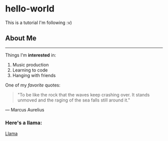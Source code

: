 # hello-world
This is a tutorial I'm following :v)
## About Me
---
Things I'm **interested** in:
1. Music production
2. Learning to code
3. Hanging with friends

One of my *favorite* quotes:

> "To be like the rock that the waves keep crashing over. It stands unmoved and the raging of the sea falls still around it."

― Marcus Aurelius

### Here's a llama:

[Llama](https://fh-sites.imgix.net/sites/5335/2022/03/23175109/AdobeStock_261457312-scaled-e1648084005124.jpeg?auto=compress%2Cformat&w=700&h=700&fit=max)
